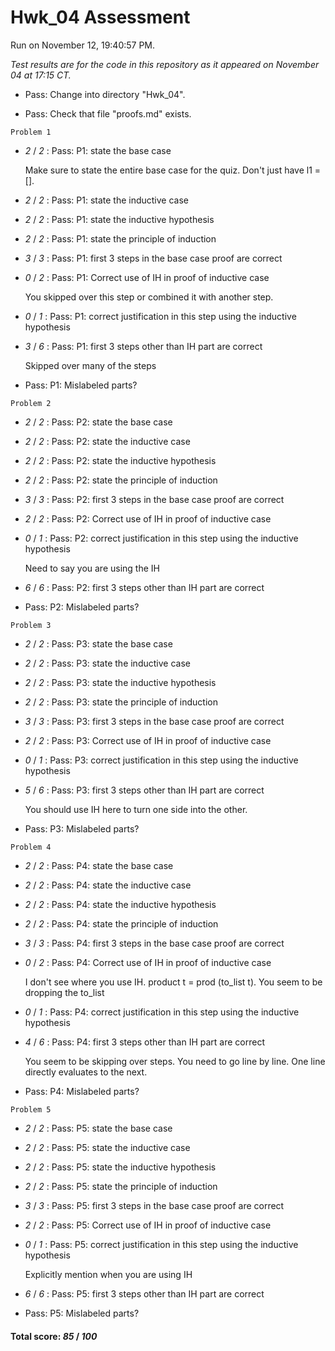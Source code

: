 # Hwk_04 Assessment

Run on November 12, 19:40:57 PM.

*Test results are for the code in this repository as it appeared on November 04 at 17:15 CT.*

+ Pass: Change into directory "Hwk_04".

+ Pass: Check that file "proofs.md" exists.

``Problem 1``

+  _2_ / _2_ : Pass: P1: state the base case

    Make sure to state the entire base case for the quiz. Don't just have l1 = [].

+  _2_ / _2_ : Pass: P1: state the inductive case

    

+  _2_ / _2_ : Pass: P1: state the inductive hypothesis

    

+  _2_ / _2_ : Pass: P1: state the principle of induction

    

+  _3_ / _3_ : Pass: P1: first 3 steps in the base case proof are correct

    

+  _0_ / _2_ : Pass: P1: Correct use of IH in proof of inductive case

    You skipped over this step or combined it with another step.

+  _0_ / _1_ : Pass: P1: correct justification in this step using the inductive hypothesis

    

+  _3_ / _6_ : Pass: P1: first 3 steps other than IH part are correct

    Skipped over many of the steps

+ Pass: P1: Mislabeled parts?

    

``Problem 2``

+  _2_ / _2_ : Pass: P2: state the base case

    

+  _2_ / _2_ : Pass: P2: state the inductive case

    

+  _2_ / _2_ : Pass: P2: state the inductive hypothesis

    

+  _2_ / _2_ : Pass: P2: state the principle of induction

    

+  _3_ / _3_ : Pass: P2: first 3 steps in the base case proof are correct

    

+  _2_ / _2_ : Pass: P2: Correct use of IH in proof of inductive case

    

+  _0_ / _1_ : Pass: P2: correct justification in this step using the inductive hypothesis

    Need to say you are using the IH

+  _6_ / _6_ : Pass: P2: first 3 steps other than IH part are correct

    

+ Pass: P2: Mislabeled parts?

    

``Problem 3``

+  _2_ / _2_ : Pass: P3: state the base case

    

+  _2_ / _2_ : Pass: P3: state the inductive case

    

+  _2_ / _2_ : Pass: P3: state the inductive hypothesis

    

+  _2_ / _2_ : Pass: P3: state the principle of induction

    

+  _3_ / _3_ : Pass: P3: first 3 steps in the base case proof are correct

    

+  _2_ / _2_ : Pass: P3: Correct use of IH in proof of inductive case

    

+  _0_ / _1_ : Pass: P3: correct justification in this step using the inductive hypothesis

    

+  _5_ / _6_ : Pass: P3: first 3 steps other than IH part are correct

    You should use IH here to turn one side into the other.

+ Pass: P3: Mislabeled parts?

    

``Problem 4``

+  _2_ / _2_ : Pass: P4: state the base case

    

+  _2_ / _2_ : Pass: P4: state the inductive case

    

+  _2_ / _2_ : Pass: P4: state the inductive hypothesis

    

+  _2_ / _2_ : Pass: P4: state the principle of induction

    

+  _3_ / _3_ : Pass: P4: first 3 steps in the base case proof are correct

    

+  _0_ / _2_ : Pass: P4: Correct use of IH in proof of inductive case

    I don't see where you use IH. product t = prod (to_list t). You seem to be dropping the to_list

+  _0_ / _1_ : Pass: P4: correct justification in this step using the inductive hypothesis

    

+  _4_ / _6_ : Pass: P4: first 3 steps other than IH part are correct

    You seem to be skipping over steps. You need to go line by line. One line directly evaluates to the next.

+ Pass: P4: Mislabeled parts?

    

``Problem 5``

+  _2_ / _2_ : Pass: P5: state the base case

    

+  _2_ / _2_ : Pass: P5: state the inductive case

    

+  _2_ / _2_ : Pass: P5: state the inductive hypothesis

    

+  _2_ / _2_ : Pass: P5: state the principle of induction

    

+  _3_ / _3_ : Pass: P5: first 3 steps in the base case proof are correct

    

+  _2_ / _2_ : Pass: P5: Correct use of IH in proof of inductive case

    

+  _0_ / _1_ : Pass: P5: correct justification in this step using the inductive hypothesis

    Explicitly mention when you are using IH

+  _6_ / _6_ : Pass: P5: first 3 steps other than IH part are correct

    

+ Pass: P5: Mislabeled parts?

    

#### Total score: _85_ / _100_

